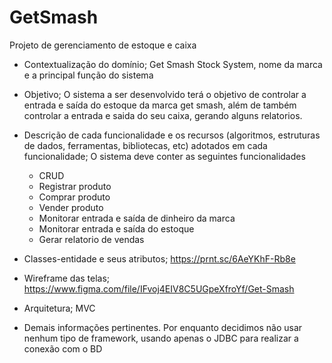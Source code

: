 # GetSmash
Projeto de gerenciamento de estoque e caixa
* Contextualização do domínio;
	Get Smash Stock System, nome da marca e a principal função do sistema
* Objetivo;
	O sistema a ser desenvolvido terá o objetivo de controlar a entrada e saída do estoque da marca get smash, além de também controlar a entrada e saida do seu caixa, gerando alguns relatorios.
* Descrição de cada funcionalidade e os recursos (algoritmos, estruturas de dados, ferramentas, bibliotecas, etc) adotados em cada funcionalidade;
	O sistema deve conter as seguintes funcionalidades
	
	- CRUD
	- Registrar produto
	- Comprar produto
	- Vender produto
	- Monitorar entrada e saída de dinheiro da marca
	- Monitorar entrada e saída do estoque
	- Gerar relatorio de vendas

* Classes-entidade e seus atributos;
	https://prnt.sc/6AeYKhF-Rb8e
* Wireframe das telas;
	https://www.figma.com/file/IFvoj4EIV8C5UGpeXfroYf/Get-Smash
* Arquitetura;
	MVC
* Demais informações pertinentes.
  Por enquanto decidimos não usar nenhum tipo de framework, usando apenas o JDBC para realizar a conexão com o BD
